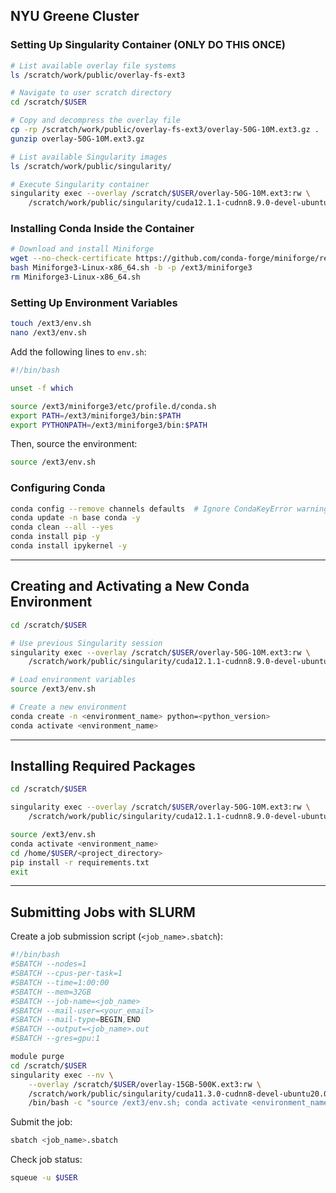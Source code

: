## NYU Greene Cluster

### Setting Up Singularity Container (ONLY DO THIS ONCE)

```bash
# List available overlay file systems
ls /scratch/work/public/overlay-fs-ext3

# Navigate to user scratch directory
cd /scratch/$USER

# Copy and decompress the overlay file
cp -rp /scratch/work/public/overlay-fs-ext3/overlay-50G-10M.ext3.gz .
gunzip overlay-50G-10M.ext3.gz

# List available Singularity images
ls /scratch/work/public/singularity/

# Execute Singularity container
singularity exec --overlay /scratch/$USER/overlay-50G-10M.ext3:rw \
    /scratch/work/public/singularity/cuda12.1.1-cudnn8.9.0-devel-ubuntu22.04.2.sif /bin/bash
```

### Installing Conda Inside the Container

```bash
# Download and install Miniforge
wget --no-check-certificate https://github.com/conda-forge/miniforge/releases/latest/download/Miniforge3-Linux-x86_64.sh
bash Miniforge3-Linux-x86_64.sh -b -p /ext3/miniforge3
rm Miniforge3-Linux-x86_64.sh
```

### Setting Up Environment Variables

```bash
touch /ext3/env.sh
nano /ext3/env.sh
```

Add the following lines to `env.sh`:

```bash
#!/bin/bash

unset -f which

source /ext3/miniforge3/etc/profile.d/conda.sh
export PATH=/ext3/miniforge3/bin:$PATH
export PYTHONPATH=/ext3/miniforge3/bin:$PATH
```

Then, source the environment:

```bash
source /ext3/env.sh
```

### Configuring Conda

```bash
conda config --remove channels defaults  # Ignore CondaKeyError warning
conda update -n base conda -y
conda clean --all --yes
conda install pip -y
conda install ipykernel -y
```

---

## Creating and Activating a New Conda Environment

```bash
cd /scratch/$USER

# Use previous Singularity session
singularity exec --overlay /scratch/$USER/overlay-50G-10M.ext3:rw \
    /scratch/work/public/singularity/cuda12.1.1-cudnn8.9.0-devel-ubuntu22.04.2.sif /bin/bash

# Load environment variables
source /ext3/env.sh

# Create a new environment
conda create -n <environment_name> python=<python_version>
conda activate <environment_name>
```

---

## Installing Required Packages

```bash
cd /scratch/$USER

singularity exec --overlay /scratch/$USER/overlay-50G-10M.ext3:rw \
    /scratch/work/public/singularity/cuda12.1.1-cudnn8.9.0-devel-ubuntu22.04.2.sif /bin/bash

source /ext3/env.sh
conda activate <environment_name>
cd /home/$USER/<project_directory>
pip install -r requirements.txt
exit
```

---

## Submitting Jobs with SLURM

Create a job submission script (`<job_name>.sbatch`):

```bash
#!/bin/bash
#SBATCH --nodes=1
#SBATCH --cpus-per-task=1
#SBATCH --time=1:00:00
#SBATCH --mem=32GB
#SBATCH --job-name=<job_name>
#SBATCH --mail-user=<your_email>
#SBATCH --mail-type=BEGIN,END
#SBATCH --output=<job_name>.out
#SBATCH --gres=gpu:1

module purge
cd /scratch/$USER
singularity exec --nv \
    --overlay /scratch/$USER/overlay-15GB-500K.ext3:rw \
    /scratch/work/public/singularity/cuda11.3.0-cudnn8-devel-ubuntu20.04.sif \
    /bin/bash -c "source /ext3/env.sh; conda activate <environment_name>; cd /home/$USER/<project_directory>; python3 main.py"
```

Submit the job:

```bash
sbatch <job_name>.sbatch
```

Check job status:

```bash
squeue -u $USER
```

